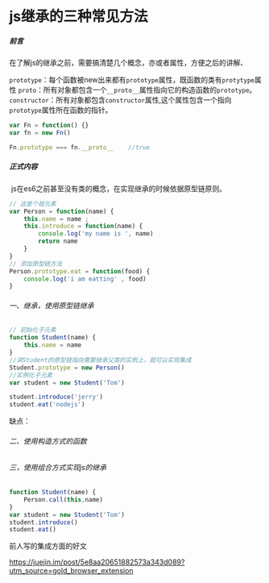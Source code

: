 # js继承的三种常见方法

##### 前言

​		在了解js的继承之前，需要搞清楚几个概念，亦或者属性，方便之后的讲解、

`prototype`：每个函数被new出来都有`prototype`属性，既函数的类有`protytype`属性
`proto`：所有对象都包含一个`__proto__`属性指向它的构造函数的`prototype`。
`constructor`：所有对象都包含`constructor`属性,这个属性包含一个指向`prototype`属性所在函数的指针。



```js
var Fn = function() {}
var fn = new Fn()

Fn.prototype === fn.__proto__    //true
```

##### 正式内容

​		js在es6之前甚至没有类的概念，在实现继承的时候依据原型链原则。

```javascript
// 这是个祖元素
var Person = function(name) {
    this.name = name ;
    this.introduce = function(name) {
        console.log('my name is ', name)
        return name
    }
}
// 添加原型链方法
Person.prototype.eat = function(food) {
    console.log('i am eatting' , food)
}
```

###### 一、继承，使用原型链继承

```js
// 初始化子元素
function Student(name) {
    this.name = name
}
//讲Student的原型链指向需要继承父类的实例上，就可以实现集成
Student.prototype = new Person()
//实例化子元素
var student = new Student('Tom')

student.introduce('jerry')
student.eat('nodejs')
```

缺点：

###### 二、使用构造方式的函数



###### 三，使用组合方式实现js的继承

```js
function Student(name) {
    Person.call(this,name)
}
var student = new Student('Tom')
student.introduce()
student.eat()
```





前人写的集成方面的好文

https://juejin.im/post/5e8aa20651882573a343d089?utm_source=gold_browser_extension